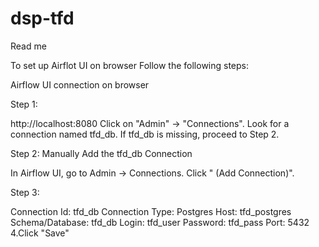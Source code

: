 # dsp-tfd
Read me

To set up Airflot UI on browser Follow the following steps:


Airflow UI connection on browser

Step 1:

http://localhost:8080
Click on "Admin" → "Connections".
Look for a connection named tfd_db.
If tfd_db is missing, proceed to Step 2.

Step 2: Manually Add the    tfd_db     Connection

In Airflow UI, go to Admin → Connections.
Click " (Add Connection)".

Step 3: 
	
Connection Id:	tfd_db
Connection Type:	Postgres
Host:	tfd_postgres
Schema/Database:	tfd_db
Login:	tfd_user
Password:	tfd_pass
Port:	5432
4.Click "Save" 

